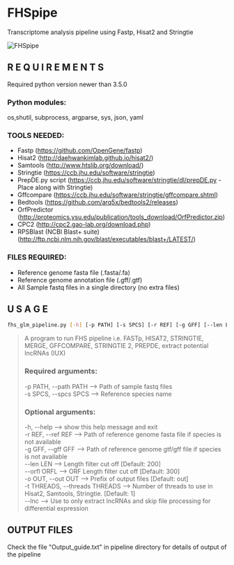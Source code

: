 # FHSpipe
Transcriptome analysis pipeline using Fastp, Hisat2 and Stringtie

![FHSpipe](https://github.com/Venky2804/FHSpipe/assets/110457541/af63d05b-a8ae-49cf-85c8-1b9ee63fbd24)


## R E Q U I R E M E N T S
Required python version newer than 3.5.0 

### Python modules:
os,shutil, subprocess, argparse, sys, json, yaml 

### TOOLS NEEDED:
- Fastp (https://github.com/OpenGene/fastp)  
- Hisat2 (http://daehwankimlab.github.io/hisat2/)  
- Samtools (http://www.htslib.org/download/)  
- Stringtie (https://ccb.jhu.edu/software/stringtie)  
- PrepDE.py script (https://ccb.jhu.edu/software/stringtie/dl/prepDE.py - Place along with Stringtie)  
- Gffcompare (https://ccb.jhu.edu/software/stringtie/gffcompare.shtml)  
- Bedtools (https://github.com/arq5x/bedtools2/releases)  
- OrfPredictor (http://proteomics.ysu.edu/publication/tools_download/OrfPredictor.zip)  
- CPC2 (http://cpc2.gao-lab.org/download.php)  
- RPSBlast (NCBI Blast+ suite) (http://ftp.ncbi.nlm.nih.gov/blast/executables/blast+/LATEST/)  

### FILES REQUIRED:
- Reference genome fasta file (.fasta/.fa)  
- Reference genome annotation file (.gff/.gtf)  
- All Sample fastq files in a single directory (no extra files)  



## U S A G E
 
```bash
fhs_glm_pipeline.py [-h] [-p PATH] [-s SPCS] [-r REF] [-g GFF] [--len LEN] [--orfl ORFL] [-o OUT] [-t THREADS] [--lnc]  
```
> A program to run FHS pipeline i.e. FASTp, HISAT2, STRINGTIE, MERGE, GFFCOMPARE, STRINGTIE 2, PREPDE, extract potential lncRNAs (IUX)  
>
> ### Required arguments:
> -p PATH, --path PATH --> Path of sample fastq files  
> -s SPCS, --spcs SPCS --> Reference species name  
>  
> ### Optional arguments:  
> -h, --help --> show this help message and exit  
> -r REF, --ref REF --> Path of reference genome fasta file if species is not available  
> -g GFF, --gff GFF --> Path of reference genome gtf/gff file if species is not available  
> --len LEN --> Length filter cut off [Default: 200]  
> --orfl ORFL --> ORF Length filter cut off [Default: 300]  
> -o OUT, --out OUT --> Prefix of output files [Default: out]  
> -t THREADS, --threads THREADS --> Number of threads to use in Hisat2, Samtools, Stringtie. [Default: 1]  
> --lnc --> Use to only extract lncRNAs and skip file processing for differential expression  



## OUTPUT FILES

Check the file "Output_guide.txt" in pipeline directory for details of output of the pipeline  
